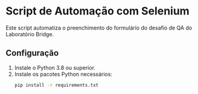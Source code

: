 # Script de Automação com Selenium

Este script automatiza o preenchimento do formulário do desafio de QA do Laboratório Bridge.

## Configuração

1. Instale o Python 3.8 ou superior.
2. Instale os pacotes Python necessários:
   ```bash
   pip install -r requirements.txt